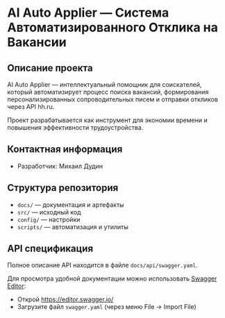 # AI Auto Applier — Система Автоматизированного Отклика на Вакансии

## Описание проекта

AI Auto Applier — интеллектуальный помощник для соискателей, который автоматизирует процесс поиска вакансий, формирования персонализированных сопроводительных писем и отправки откликов через API hh.ru.

Проект разрабатывается как инструмент для экономии времени и повышения эффективности трудоустройства.

## Контактная информация

- Разработчик: Михаил Дудин

## Структура репозитория

- `docs/` — документация и артефакты
- `src/` — исходный код
- `config/` — настройки
- `scripts/` — автоматизация и утилиты

## API спецификация

Полное описание API находится в файле `docs/api/swagger.yaml`.

Для просмотра удобной документации можно использовать [Swagger Editor](https://editor.swagger.io/):
- Открой https://editor.swagger.io/
- Загрузите файл `swagger.yaml` (через меню File → Import File)